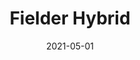 ---
title: Fielder Hybrid
price: 100
date: 2021-05-01
tags: ["post", "featured"]
image: /assets/fielder1.jpg
imageAlt: This is a test
description: Lorem ipsum dolor sit amet consectetur adipisicing elit. Perferendis accusantium sit illo neque rem omnis quaerat, nam similique vitae delectus ad magni vel quo maxime, magnam placeat. Reprehenderit, distinctio aliquam?
---